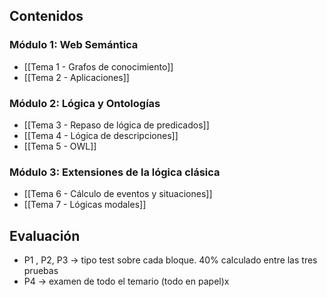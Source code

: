 ## Contenidos
### Módulo 1: Web Semántica
- [[Tema 1 - Grafos de conocimiento]]
- [[Tema 2 - Aplicaciones]]
### Módulo 2: Lógica y Ontologías
- [[Tema 3 - Repaso de lógica de predicados]]
- [[Tema 4 - Lógica de descripciones]]
- [[Tema 5 - OWL]]
### Módulo 3: Extensiones de la lógica clásica
- [[Tema 6 - Cálculo de eventos y situaciones]]
- [[Tema 7 - Lógicas modales]]
## Evaluación
- P1 , P2, P3 -> tipo test sobre cada bloque. 40% calculado entre las tres pruebas
- P4 -> examen de todo el temario (todo en papel)x
